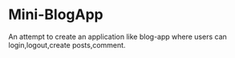 # Mini-BlogApp
An attempt to create an application like blog-app where users can login,logout,create posts,comment.
